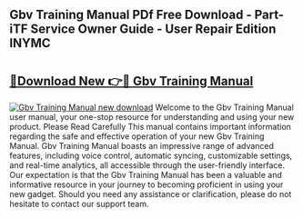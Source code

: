 ## Gbv Training Manual PDf Free Download - Part-iTF Service Owner Guide - User Repair Edition lNYMC

# <h2><a href="http://cf28660.oget.top/?id=Gbv+Training+Manual">🔗Download New 👉🔴 Gbv Training Manual</a></h2>

[![Gbv Training Manual new download](https://i.imgur.com/5g1atiW.png)](http://cf28660.oget.top/?id=Gbv+Training+Manual)
Welcome to the Gbv Training Manual user manual, your one-stop resource for understanding and using your new product. Please Read Carefully This manual contains important information regarding the safe and effective operation of your new Gbv Training Manual. Gbv Training Manual boasts an impressive range of advanced features, including voice control, automatic syncing, customizable settings, and real-time analytics, all accessible through the user-friendly interface. Our expectation is that the Gbv Training Manual has been a valuable and informative resource in your journey to becoming proficient in using your new gadget. Should you need any assistance or clarification, please do not hesitate to contact our support team.
